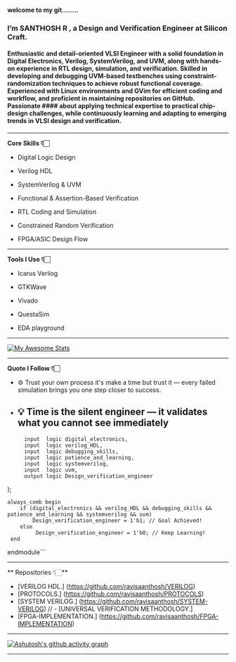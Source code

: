#### welcome to my git........
### I’m  SANTHOSH R , a Design and Verification Engineer at Silicon Craft.
  #### Enthusiastic and detail-oriented VLSI Engineer with a solid foundation in Digital Electronics, Verilog, SystemVerilog, and UVM, along with hands-on experience in RTL design, simulation, and verification. Skilled in developing and debugging UVM-based testbenches using constraint-randomization techniques to achieve robust functional coverage. Experienced with Linux environments and GVim for efficient coding and workflow, and proficient in maintaining repositories on GitHub. Passionate #### about applying technical expertise to practical chip-design challenges, while continuously learning and adapting to emerging trends in VLSI design and verification.
---
**Core Skills 👇🏻**

- Digital Logic Design

- Verilog HDL

- SystemVerilog & UVM

- Functional & Assertion-Based Verification

- RTL Coding and Simulation

- Constrained Random Verification

- FPGA/ASIC Design Flow
---
**Tools I Use 👇🏻**

- Icarus Verilog

- GTKWave

- Vivado

- QuestaSim

- EDA playground

---

  [![My Awesome Stats](https://awesome-github-stats.azurewebsites.net/user-stats/ravisaanthosh?cardType=level&theme=highcontrast&preferLogin=false)](https://git.io/awesome-stats-card)

---
**Quote I Follow 👇🏻**
- ⚙️ Trust your own process it's make a time but trust it — every failed simulation brings you one step closer to success.
- 💡 Time is the silent engineer — it validates what you cannot see immediately
  ---
  
  ```module SANTHOSH_R (
    input  logic digital_electronics,
    input  logic verilog_HDL,
    input  logic debugging_skills,
    input  logic patience_and_learning,
    input  logic systemverilog,
    input  logic uvm,
    output logic Design_verification_engineer
 );

    always_comb begin
        if (digital_electronics && verilog_HDL && debugging_skills && patience_and_learning && systemverilog && uvm)
            Design_verification_engineer = 1'b1; // Goal Achieved!
        else
             Design_verification_engineer = 1'b0; // Keep Learning!
     end

endmodule```


---

** Repositories 👇🏻**
- [VERILOG HDL.] (https://github.com/ravisaanthosh/VERILOG)
- [PROTOCOLS.] (https://github.com/ravisaanthosh/PROTOCOLS)
- [SYSTEM VERILOG.] (https://github.com/ravisaanthosh/SYSTEM-VERILOG)
// - [UNIVERSAL VERIFICATION METHODOLOGY.]
- [FPGA-IMPLEMENTATION.] (https://github.com/ravisaanthosh/FPGA-IMPLEMENTATION)
  
---
[![Ashutosh's github activity graph](https://github-readme-activity-graph.vercel.app/graph?username=ravisaanthosh&bg_color=0d1117&color=5bcdec&line=5bcdec&point=ffffff&area=true&hide_border=true)](https://github.com/ashutosh00710/github-readme-activity-graph)

---



  





  

